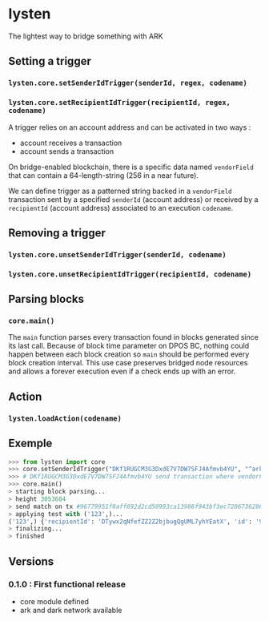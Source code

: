# lysten
The lightest way to bridge something with ARK

## Setting a trigger

### `lysten.core.setSenderIdTrigger(senderId, regex, codename)`
### `lysten.core.setRecipientIdTrigger(recipientId, regex, codename)`

A trigger relies on an account address and can be activated in two ways :

 + account receives a transaction
 + account sends a transaction

On bridge-enabled blockchain, there is a specific data named `vendorField` that
can contain a 64-length-string (256 in a near future).

We can define trigger as a patterned string backed in a `vendorField` transaction
sent by a specified `senderId` (account address) or received by a `recipientId`
(account address) associated to an execution `codename`.

## Removing a trigger

### `lysten.core.unsetSenderIdTrigger(senderId, codename)`
### `lysten.core.unsetRecipientIdTrigger(recipientId, codename)`

## Parsing blocks

### `core.main()`

The `main` function parses every transaction found in blocks generated since its
last call. Because of block time parameter on DPOS BC, nothing could happen between
each block creation so `main` should be performed every block creation interval.
This use case preserves bridged node resources and allows a forever execution even
if a check ends up with an error.

## Action

### `lysten.loadAction(codename)`


## Exemple

```python
>>> from lysten import core
>>> core.setSenderIdTrigger("DKf1RUGCM3G3DxdE7V7DW7SFJ4Afmvb4YU", "^arky *(\d*)[^\d].*", "test")
>>> # DKf1RUGCM3G3DxdE7V7DW7SFJ4Afmvb4YU send transaction where vendorField='arky 123 test de lysten'
>>> core.main()
> starting block parsing...
> height 3053604
> send match on tx #96779951f0aff892d2cd50993ca13986f943bf3ec7206736206bb897b163e3b6
> applying test with ('123',)...
('123',) {'recipientId': 'DTywx2qNfefZZ2Z2bjbugQgUML7yhYEatX', 'id': '96779951f0aff892d2cd50993ca13986f943bf3ec7206736206bb897b163e3b6', 'blockid': '7367081023413534202', 'senderPublicKey': '02dcb94d73fb54e775f734762d26975d57f18980314f3b67bc52beb393893bc706', 'asset': {}, 'confirmations': 190, 'amount': 100000000, 'senderId': 'DKf1RUGCM3G3DxdE7V7DW7SFJ4Afmvb4YU', 'fee': 10000000, 'timestamp': 32996070, 'vendorField': 'arky 123 test de lysten', 'signature': '30440220615bf2309a78f520ef21102407007ae7b4cf5135bef4e97a41abad014c8040de022055e7e8215a855a6b5a570aa564566373b84684b127ef61cc981af53e683fcb61', 'type': 0}
> finalizing...
> finished
```

## Versions

### 0.1.0 : First functional release
 + core module defined
 + ark and dark network available
